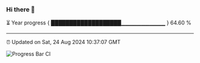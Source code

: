 ### Hi there 👋

⏳ Year progress { ███████████████████▁▁▁▁▁▁▁▁▁▁▁ } 64.60 %

---

⏰ Updated on Sat, 24 Aug 2024 10:37:07 GMT

![Progress Bar CI](https://github.com/IshwaranRudhara/GIT-ACTION/workflows/Progress%20Bar%20CI/badge.svg)
